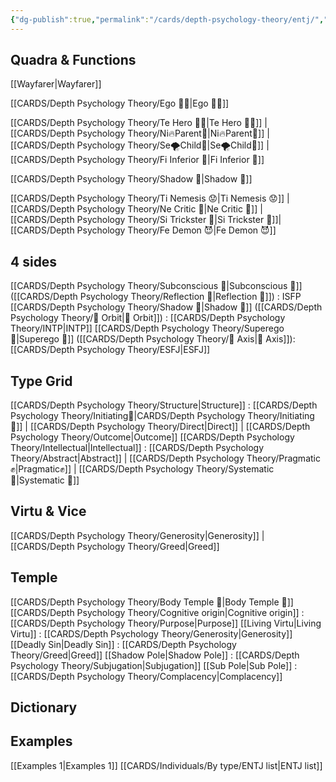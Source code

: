 ```yaml
---
{"dg-publish":true,"permalink":"/cards/depth-psychology-theory/entj/","noteIcon":"","created":"2023-01-05T15:27:16.947+01:00","updated":"2023-04-18T10:38:54.202+02:00"}
---
```



## Quadra & Functions
[[Wayfarer\|Wayfarer]] 

[[CARDS/Depth Psychology Theory/Ego 🙋‍♂️\|Ego 🙋‍♂️]]

[[CARDS/Depth Psychology Theory/Te Hero 🦸‍♂️\|Te Hero 🦸‍♂️]] | [[CARDS/Depth Psychology Theory/Ni🔥Parent🤨\|Ni🔥Parent🤨]] |[[CARDS/Depth Psychology Theory/Se🌪️Child🧒\|Se🌪️Child🧒]]  | [[CARDS/Depth Psychology Theory/Fi Inferior 👶\|Fi Inferior 👶]]

[[CARDS/Depth Psychology Theory/Shadow 👤\|Shadow 👤]] 

[[CARDS/Depth Psychology Theory/Ti Nemesis 😟\|Ti Nemesis 😟]] | [[CARDS/Depth Psychology Theory/Ne Critic 🤔\|Ne Critic 🤔]] |  [[CARDS/Depth Psychology Theory/Si Trickster 🤡\|Si Trickster 🤡]]| [[CARDS/Depth Psychology Theory/Fe Demon 😈\|Fe Demon 😈]]

## 4 sides  
[[CARDS/Depth Psychology Theory/Subconscious 🤸\|Subconscious 🤸]] ([[CARDS/Depth Psychology Theory/Reflection 🔀\|Reflection 🔀]]) : ISFP
[[CARDS/Depth Psychology Theory/Shadow 👤\|Shadow 👤]] ([[CARDS/Depth Psychology Theory/🔄 Orbit\|🔄 Orbit]]) : [[CARDS/Depth Psychology Theory/INTP\|INTP]]
[[CARDS/Depth Psychology Theory/Superego 👹\|Superego 👹]] ([[CARDS/Depth Psychology Theory/🧲 Axis\|🧲 Axis]]): [[CARDS/Depth Psychology Theory/ESFJ\|ESFJ]] 

## Type Grid 
[[CARDS/Depth Psychology Theory/Structure\|Structure]] : [[CARDS/Depth Psychology Theory/Initiating👋\|CARDS/Depth Psychology Theory/Initiating👋]] | [[CARDS/Depth Psychology Theory/Direct\|Direct]] | [[CARDS/Depth Psychology Theory/Outcome\|Outcome]]
[[CARDS/Depth Psychology Theory/Intellectual\|Intellectual]] : [[CARDS/Depth Psychology Theory/Abstract\|Abstract]] | [[CARDS/Depth Psychology Theory/Pragmatic✊\|Pragmatic✊]] | [[CARDS/Depth Psychology Theory/Systematic 🔧\|Systematic 🔧]]

## Virtu & Vice
[[CARDS/Depth Psychology Theory/Generosity\|Generosity]] | [[CARDS/Depth Psychology Theory/Greed\|Greed]] 

## Temple 
[[CARDS/Depth Psychology Theory/Body Temple 🌳\|Body Temple 🌳]]
[[CARDS/Depth Psychology Theory/Cognitive origin\|Cognitive origin]] : [[CARDS/Depth Psychology Theory/Purpose\|Purpose]]
[[Living Virtu\|Living Virtu]] : [[CARDS/Depth Psychology Theory/Generosity\|Generosity]]
[[Deadly Sin\|Deadly Sin]] : [[CARDS/Depth Psychology Theory/Greed\|Greed]]
[[Shadow Pole\|Shadow Pole]] : [[CARDS/Depth Psychology Theory/Subjugation\|Subjugation]]
[[Sub Pole\|Sub Pole]] : [[CARDS/Depth Psychology Theory/Complacency\|Complacency]]

## Dictionary

## Examples 
[[Examples 1\|Examples 1]] 
[[CARDS/Individuals/By type/ENTJ list\|ENTJ list]]
